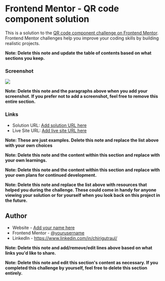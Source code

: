 # Frontend Mentor - QR code component solution

This is a solution to the [QR code component challenge on Frontend Mentor](https://www.frontendmentor.io/challenges/qr-code-component-iux_sIO_H). Frontend Mentor challenges help you improve your coding skills by building realistic projects. 

**Note: Delete this note and update the table of contents based on what sections you keep.**

### Screenshot

![](./screenshot.jpg)

**Note: Delete this note and the paragraphs above when you add your screenshot. If you prefer not to add a screenshot, feel free to remove this entire section.**

### Links

- Solution URL: [Add solution URL here](https://github.com/chirigutraul/qr-code-card)
- Live Site URL: [Add live site URL here](https://your-live-site-url.com)

**Note: These are just examples. Delete this note and replace the list above with your own choices**

**Note: Delete this note and the content within this section and replace with your own learnings.**

**Note: Delete this note and the content within this section and replace with your own plans for continued development.**


**Note: Delete this note and replace the list above with resources that helped you during the challenge. These could come in handy for anyone viewing your solution or for yourself when you look back on this project in the future.**

## Author

- Website - [Add your name here](https://github.com/chirigutraul)
- Frontend Mentor - [@yourusername](https://www.frontendmentor.io/profile/chirigutraul)
- LinkedIn - https://www.linkedin.com/in/chirigutraul/

**Note: Delete this note and add/remove/edit lines above based on what links you'd like to share.**

**Note: Delete this note and edit this section's content as necessary. If you completed this challenge by yourself, feel free to delete this section entirely.**
